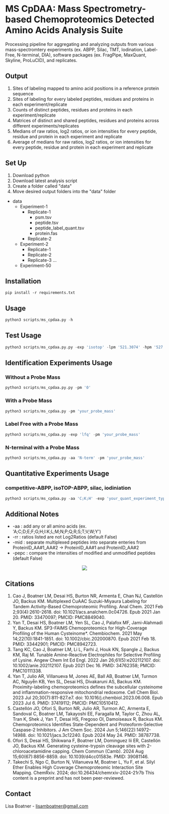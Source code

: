 # MS CpDAA: Mass Spectrometry-based Chemoproteomics Detected Amino Acids Analysis Suite

Processing pipeline for aggregating and analyzing outputs from various mass-spectromtery experiments (ex. ABPP, Silac, TMT, Iodination, Label-Free, N-terminal, DIA), software packages (ex. FragPipe, MaxQuant, Skyline, ProLuCID), and  replicates. 

## Output
1. Sites of labeling mapped to amino acid positions in a reference protein sequence
2. Sites of labeling for every labeled peptides, residues and proteins in each experiment/replicate
3. Counts of distinct peptides, residues and proteins in each experiment/replicate
4. Matrices of distinct and shared peptides, residues and proteins across different experiments/replicates
5. Medians of raw ratios, log2 ratios, or ion intensities for every peptide, residue and protein in each experiment and replicate
6. Average of medians for raw ratios, log2 ratios, or ion intensities for every peptide, residue and protein in each experiment and replicate

## Set Up

1. Download python
2. Download latest analysis script
3. Create a folder called "data"
4. Move desired output folders into the "data" folder

- data
  - Experiment-1
    - Replicate-1
      - psm.tsv
      - peptide.tsv
      - peptide_label_quant.tsv
      - protein.fas 
    - Replicate-2   
  - Experiment-2
    - Replicate-1
    - Replicate-2
    - Replicate-3
  ... 
  - Experiment-50  

## Installation
```
pip install -r requirements.txt
```

## Usage

```python
python3 scripts/ms_cpdaa.py -h
```

## Test Usage
```python
python3 scripts/ms_cpdaa.py.py -exp 'isotop' -lpm '521.3074' -hpm '527.3213' -dbv '20'
```

## Identification Experiments Usage

### Without a Probe Mass
```python
python3 scripts/ms_cpdaa.py.py -pm '0'
```

### With a Probe Mass
```python
python3 scripts/ms_cpdaa.py -pm 'your_probe_mass'
```

### Label Free with a Probe Mass
```python
python3 scripts/ms_cpdaa.py -exp 'lfq' -pm 'your_probe_mass'
```

### N-terminal with a Probe Mass
```python
python3 scripts/ms_cpdaa.py -aa 'N-term' -pm 'your_probe_mass'
```

## Quantitative Experiments Usage

### competitive-ABPP, isoTOP-ABPP, silac, iodiniation
```python
python3 scripts/ms_cpdaa.py -aa 'C;K;H' -exp 'your_quant_experiment_type' -lpm 'your_light_probe_mass' -hpm 'your_heavy_probe_mass' 
```

## Additional Notes
* -aa : add any or all amino acids (ex. 'A;C;D;E;F;G;H;I:K;L;M;N;P;Q;R;S;T;V;W;Y')
* -rr : ratios listed are not Log2Ratios (default False)
* -mid : separate multiplexed peptides into separate enteries from ProteinID_AA#1_AA#2 -> ProteinID_AA#1 and ProteinID_AA#2
* -pepc : compare the intensities of modified and unmodified peptides (default False)

<p align="center">
  <img src="https://github.com/lmboat/cpdaadb/assets/35751646/68c3c416-b213-4a51-82c7-317a0df17af6">
</p>

## Citations
1. Cao J, Boatner LM, Desai HS, Burton NR, Armenta E, Chan NJ, Castellón JO, Backus KM. Multiplexed CuAAC Suzuki-Miyaura Labeling for Tandem Activity-Based Chemoproteomic Profiling. Anal Chem. 2021 Feb 2;93(4):2610-2618. doi: 10.1021/acs.analchem.0c04726. Epub 2021 Jan 20. PMID: 33470097; PMCID: PMC8849040.
2. Yan T, Desai HS, Boatner LM, Yen SL, Cao J, Palafox MF, Jami-Alahmadi Y, Backus KM. SP3-FAIMS Chemoproteomics for High-Coverage Profiling of the Human Cysteinome*. Chembiochem. 2021 May 14;22(10):1841-1851. doi: 10.1002/cbic.202000870. Epub 2021 Feb 18. PMID: 33442901; PMCID: PMC8942723.
3. Tang KC, Cao J, Boatner LM, Li L, Farhi J, Houk KN, Spangle J, Backus KM, Raj M. Tunable Amine-Reactive Electrophiles for Selective Profiling of Lysine. Angew Chem Int Ed Engl. 2022 Jan 26;61(5):e202112107. doi: 10.1002/anie.202112107. Epub 2021 Dec 16. PMID: 34762358; PMCID: PMC10111338.
4. Yan T, Julio AR, Villanueva M, Jones AE, Ball AB, Boatner LM, Turmon AC, Nguyễn KB, Yen SL, Desai HS, Divakaruni AS, Backus KM. Proximity-labeling chemoproteomics defines the subcellular cysteinome and inflammation-responsive mitochondrial redoxome. Cell Chem Biol. 2023 Jul 20;30(7):811-827.e7. doi: 10.1016/j.chembiol.2023.06.008. Epub 2023 Jul 6. PMID: 37419112; PMCID: PMC10510412.
5. Castellón JO, Ofori S, Burton NR, Julio AR, Turmon AC, Armenta E, Sandoval C, Boatner LM, Takayoshi EE, Faragalla M, Taylor C, Zhou AL, Tran K, Shek J, Yan T, Desai HS, Fregoso OI, Damoiseaux R, Backus KM. Chemoproteomics Identifies State-Dependent and Proteoform-Selective Caspase-2 Inhibitors. J Am Chem Soc. 2024 Jun 5;146(22):14972-14988. doi: 10.1021/jacs.3c12240. Epub 2024 May 24. PMID: 38787738.
6. Ofori S, Desai HS, Shikwana F, Boatner LM, Dominguez Iii ER, Castellón JO, Backus KM. Generating cysteine-trypsin cleavage sites with 2-chloroacetamidine capping. Chem Commun (Camb). 2024 Aug 15;60(67):8856-8859. doi: 10.1039/d4cc01583e. PMID: 39081146.
7. Takechi S, Ngo C, Burton N, Villanueva M, Boatner L, Yu F, et al. Silyl Ether Enables High Coverage Chemoproteomic Interaction Site Mapping. ChemRxiv. 2024; doi:10.26434/chemrxiv-2024-21r7b This content is a preprint and has not been peer-reviewed.

## Contact
Lisa Boatner - lisamboatner@gmail.com
